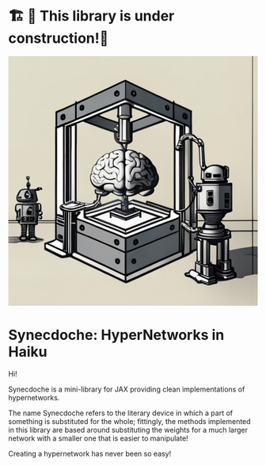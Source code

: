 
🏗️ 🚧 This library is under construction!🚧
===========================================

![brain printer](synecdoche.png "Synecdoche")


Synecdoche: HyperNetworks in Haiku
===================================

Hi!

Synecdoche is a mini-library for JAX providing clean implementations of hypernetworks.

The name Synecdoche refers to the literary device in which a part of something is substituted for the whole; fittingly, the methods implemented in this library are based around substituting the weights for a much larger network with a smaller one that is easier to manipulate!


Creating a hypernetwork has never been so easy!
